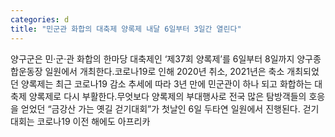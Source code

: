 ```yaml
---
categories: d
title: "민군관 화합의 대축제 양록제 내달 6일부터 3일간 열린다"
---
```

양구군은 민&middot;군&middot;관 화합의 한마당 대축제인 &lsquo;제37회 양록제&rsquo;를 6일부터 8일까지 양구종합운동장 일원에서 개최한다.코로나19로 인해 2020년 취소, 2021년은 축소 개최되었던 양록제는 최근 코로나19 감소 추세에 따라 3년 만에 민군관이 하나 되고 화합하는 대축제 양록제로 다시 부활한다.무엇보다 양록제의 부대행사로 전국 많은 탐방객들의 호응을 얻었던 &ldquo;금강산 가는 옛길 걷기대회&rdquo;가 첫날인 6일 두타연 일원에서 진행된다. 걷기대회는 코로나19 이전 해에도 아프리카